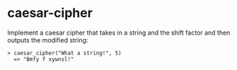 # caesar-cipher

Implement a caesar cipher that takes in a string and the shift factor and then outputs the modified string:

```
> caesar_cipher("What a string!", 5)
  => "Bmfy f xywnsl!"
```
